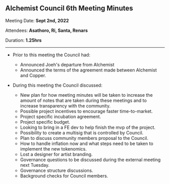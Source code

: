 ## Alchemist Council 6th Meeting Minutes

Meeting Date: **Sept 2nd, 2022**

Attendees: **Asathoro, Ri, Santa, Renars**

Duration: **1.25hrs**

***

* Prior to this meeting the Council had:
	* Announced Joeh's departure from Alchemist
	* Announced the terms of the agreement made between Alchemist and Copper.
	
* During this meeting the Council discussed:
	* New plan for how meeting minutes will be taken to increase the amount of notes that are taken during these meetings and to increase transparency with the community.
	* Possible project incentives to encourage faster time-to-market.
	* Project specific incubation agreement.
	* Project specific budget.
	* Looking to bring in a FE dev to help finish the mvp of the project.
	* Possibility to create a multisig that is controlled by Council.
	* Plan to discuss community members proposal to the Council.
	* How to handle inflation now and what steps need to be taken to implement the new tokenomics.
	* Lost a designer for artist branding.
	* Governance questions to be discussed during the external meeting next Tuesday.
	* Governance structure discussions.
	* Background checks for Council members.
